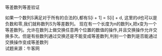 等差数列等差验证



如果一个数列S满足对于所有的合法的i,都有S[i + 1] = S[i] + d, 这里的d也可以是负数和零,我们就称数列S为等差数列。
现在有一个长度为n的数列x,把x变为一个等差数列。允许在数列上做交换任意两个位置的数值的操作,并且交换操作允许交换多次。但是有些数列通过交换还是不能变成等差数列,判别一个数列是否能通过交换操作变成等差数列  
  试题来源：牛客网

